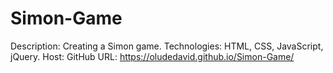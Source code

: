 # Simon-Game
Description:  Creating a Simon game. 
Technologies: HTML, CSS, JavaScript, jQuery.
Host: GitHub
URL: https://oludedavid.github.io/Simon-Game/

